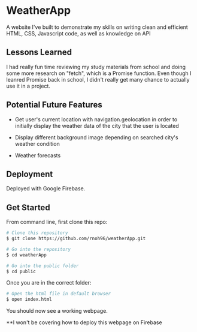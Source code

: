 
# WeatherApp
A website I've built to demonstrate my skills on writing clean and efficient HTML, CSS, Javascript code, as well as knowledge on API

  

## Lessons Learned
I had really fun time reviewing my study materials from school and doing some more research on "fetch", which is a Promise function. Even though I leanred Promise back in school, I didn't really get many chance to actually use it in a project.

  

## Potential Future Features
- Get user's current location with navigation.geolocation in order to initially display the weather data of the city that the user is located

- Display different background image depending on searched city's weather condition

- Weather forecasts


## Deployment
Deployed with Google Firebase.

## Get Started
From command line, first clone this repo:
```bash
# Clone this repository
$ git clone https://github.com/rnoh96/weatherApp.git

# Go into the repository
$ cd weatherApp

# Go into the public folder
$ cd public
```

Once you are in the correct folder:
``` bash
# Open the html file in default browser
$ open index.html
```

You should now see a working webpage.

**I won't be covering how to deploy this webpage on Firebase
